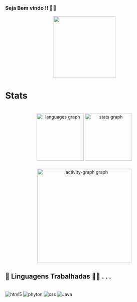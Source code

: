 ### Seja Bem vindo !! 🍂🥧

<!--
**Ferrari65/Ferrari65** is a ✨ _special_ ✨ repository because its `README.md` (this file) appears on your GitHub profile.

Here are some ideas to get you started:

-->
<div align="center">
  <img height="197" src="https://i.giphy.com/media/v1.Y2lkPTc5MGI3NjExMnZ5aGJ4bXo0MjhraW1obmVsb3hyaXZoNW5qN2VybDlrOWgzM2JtdCZlcD12MV9pbnRlcm5hbF9naWZfYnlfaWQmY3Q9Zw/7SHF5dpGlltj4bwqFY/giphy.gif"  />
</div>

###

<h1 align="left">Stats</h1>

###

<br clear="both">

<div align="center">
  <img src="https://github-readme-stats.vercel.app/api/top-langs?username=Ferrari65&locale=en&hide_title=false&layout=compact&card_width=320&langs_count=5&theme=slateorange&hide_border=true&order=2" height="150" alt="languages graph"  />
  <img src="https://github-readme-stats.vercel.app/api?username=Ferrari65&hide_title=false&hide_rank=false&show_icons=true&include_all_commits=true&count_private=true&disable_animations=false&theme=slateorange&locale=en&hide_border=true&order=1" height="150" alt="stats graph"  />
</div>

###

<div align="center">
  <img src="https://github-readme-activity-graph.vercel.app/graph?username=Ferrari65&radius=16&theme=elegant&area=true&order=5" height="300" alt="activity-graph graph"  />
</div>

###

## 🦊 Linguagens Trabalhadas 🍂🥧 . . .

<div style = "display: incline_block"><br/>
 <img align="center" alt="html5" src= "https://img.shields.io/badge/HTML5-E34F26?style=for-the-badge&logo=html5&logoColor=white" />
  <img align="center" alt="phyton" src= "https://img.shields.io/badge/Python-14354C?style=for-the-badge&logo=python&logoColor=white" />
  <img align="center" alt="css" src= "https://img.shields.io/badge/CSS-239120?&style=for-the-badge&logo=css3&logoColor=white" />
   <img align="center" alt="Java" src= "https://img.shields.io/badge/JavaScript-F7DF1E?style=for-the-badge&logo=javascript&logoColor=black" />
</div>
